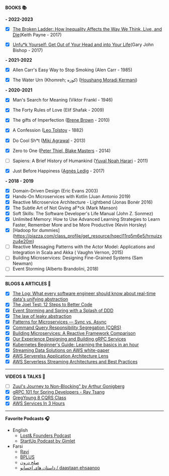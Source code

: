 
**BOOKS :books:**


**- 2022-2023**
 - [X] [The Broken Ladder: How Inequality Affects the Way We Think, Live, and Die](https://www.amazon.com/Broken-Ladder-Inequality-Affects-Think/dp/0525429816)(Keith Payne - 2017)
 - [X] [Unfu*k Yourself: Get Out of Your Head and into Your Life](https://www.amazon.com/Unfu-Yourself-Your-Head-into/dp/0062803832)(Gary John Bishop - 2017)
 
 
**- 2021-2022**
 - [X] Allen Carr's Easy Way to Stop Smoking (Alen Carr - 1985)
 - [X] The Water Urn (Khomreh; کوزه) ([Houshang Moradi Kermani](https://en.wikipedia.org/wiki/Houshang_Moradi_Kermani))


 **- 2020-2021**
 - [X] Man's Search for Meaning (Viktor Frankl - 1946)
 - [X] The Forty Rules of Love (Elif Shafak - 2009)
 - [X] The gifts of Imperfection ([Brene Brown](https://brenebrown.com/books-audio/) - 2010)
 - [X] A Confession ([Leo Tolstoy](https://en.wikipedia.org/wiki/Leo_Tolstoy) - 1882)
 - [X] Do Cool Sh*t ([Miki Agrawal](https://www.google.com/books/edition/Do_Cool_Sh_t/rRsXxxMFRN0C?hl=en&gbpv=1&printsec=frontcover) - 2013)
 - [X] Zero to One ([Peter Thiel, Blake Masters](https://www.google.com/books/edition/Zero_to_One/POOJDQAAQBAJ?hl=en&gbpv=1&printsec=frontcover) - 2014)
 - [ ] Sapiens: A Brief History of Humankind ([Yuval Noah Harari](https://www.google.com/search?q=Yuval+Noah+Harari&stick=H4sIAAAAAAAAAOPgE-LWz9U3MDQyM00uNlHiAnGyjXINsgu1ZLKTrfST8vOz9cuLMktKUvPiy_OLsq0SS0sy8osWsQpGlpYl5ij45SdmKHgkFiUWZe5gZQQANuRcs1AAAAA&sa=X&ved=2ahUKEwj8_6GwxYPuAhVRK30KHW9YDIQQmxMoATAkegQILhAD) - 2011)
 - [X] Just Before Happiness ([Agnès Ledig](https://www.colibri.bg/eng/authors/609/agn232s-ledig) - 2017)
 


**- 2018 - 2019**
 - [X] Domain-Driven Design (Eric Evans 2003)
 - [X] Hands-On Microservices with Kotlin (Juan Antonio 2019)
 - [x] Reactive Microservice Architecture - Lightbend (Jonas Bonér 2016)
 - [x] The Subtle Art of Not Giving aF*ck (Mark Manson)
 - [x] Soft Skills: The Software Developer's Life Manual (John Z. Sonmez)
 - [x] Unlimited Memory: How to Use Advanced Learning Strategies to Learn Faster, Remember More and be More Productive (Kevin Horsley) 
 - [X] [Hadoop for dummies] (https://piazza.com/class_profile/get_resource/hqecl11rq5m6e5/hrnuizxzu4e20m)
  - [ ] Reactive Messaging Patterns with the Actor Model: Applications and Integration in Scala and Akka ( Vaughn Vernon, 2015)
 - [ ] Building Microservices: Designing Fine-Grained Systems (Sam Newman)
 - [ ] Event Storming (Alberto Brandolini, 2018)  

---

**BLOGS & ARTICLES :page_with_curl:**
- [X] [The Log: What every software engineer should know about real-time data's unifying abstraction](https://engineering.linkedin.com/distributed-systems/log-what-every-software-engineer-should-know-about-real-time-datas-unifying)
- [X] [The Joel Test: 12 Steps to Better Code](https://www.joelonsoftware.com/2000/08/09/the-joel-test-12-steps-to-better-code/)
- [x] [Event Storming and Spring with a Splash of DDD](https://spring.io/blog/2018/04/11/event-storming-and-spring-with-a-splash-of-ddd)
- [x] [The law of leaky abstraction](https://www.joelonsoftware.com/2002/11/11/the-law-of-leaky-abstractions/)
- [X] [Patterns for Microservices — Sync vs. Async](https://dzone.com/articles/patterns-for-microservices-sync-vs-async)
- [x] [Command Query Responsibility Segregation (CQRS)](https://microservices.io/patterns/data/cqrs.html)
- [x] [Building Microservices: A Reactive Framework Comparison](https://medium.com/capital-one-developers/building-microservices-a-reactive-framework-comparison-fb49d8f3c8f4)
- [X] [Our Experience Designing and Building gRPC Services](https://dzone.com/articles/our-experience-designing-and-building-grpc-service)
- [X] [Kubernetes Beginner's Guide: Learning the basics in an hour](https://www.weave.works/blog/kubernetes-beginners-guide/)
- [X] [Streaming Data Solutions on AWS white-paper](https://d0.awsstatic.com/whitepapers/whitepaper-streaming-data-solutions-on-aws-with-amazon-kinesis.pdf)
- [X] [AWS Serverelss Application Architecture Lens](https://d1.awsstatic.com/whitepapers/architecture/AWS-Serverless-Applications-Lens.pdf)
- [X] [AWS Serverless Streaming Architectures and Best Practices](https://d1.awsstatic.com/whitepapers/Serverless_Streaming_Architecture_Best_Practices.pdf)
---

**VIDEOS & TALKS :movie_camera:**
- [ ] [Zuul's Journey to Non-Blocking" by Arthur Gonigberg](https://www.youtube.com/watch?v=2oXqbLhMS_A&feature=youtu.be)
- [X] [gRPC 101 for Spring Developers - Ray Tsang](https://www.youtube.com/watch?v=xpmFhTMqWhc)
- [X] [GregYoung 8 CQRS Class](https://www.youtube.com/watch?v=whCk1Q87_ZI)
- [X] [AWS Services In 3 Hours](https://www.youtube.com/watch?v=MmsoIcYrXJU)
---

**Favorite Podcasts 🎧**
- English 
	- [Lost& Founders Podcast](https://podcasts.google.com/feed/aHR0cDovL2ZlZWRzLnNvdW5kY2xvdWQuY29tL3VzZXJzL3NvdW5kY2xvdWQ6dXNlcnM6MzM4MzQ5MDQ0L3NvdW5kcy5yc3M?sa=X&ved=0CAMQ4aUDahcKEwiYicWbq7HzAhUAAAAAHQAAAAAQAQ&hl=en)
	- [StartUp Podcast by Gimlet](https://podcasts.google.com/feed/aHR0cDovL2ZlZWRzLmZlZWRidXJuZXIuY29tL2hlYXJzdGFydHVwL1l5Smw?sa=X&ved=0CAMQ4aUDahcKEwiYicWbq7HzAhUAAAAAHQAAAAAQJQ&hl=en)
- Farsi 
	- [Ravi](https://podcasts.google.com/feed/aHR0cHM6Ly9hbmNob3IuZm0vcy9mMmNmNGQ0L3BvZGNhc3QvcnNz?hl=en)
	- [BPLUS](https://podcasts.google.com/feed/aHR0cHM6Ly9icGx1cy5saWJzeW4uY29tL3Jzcw?hl=en)
	- [صلح درون](https://podcasts.google.com/feed/aHR0cHM6Ly9mZWVkLnBvZGJlYW4uY29tL3NlcGJsb2cvZmVlZC54bWw?hl=en)
	- [داستان های احسانو / daastaan ehsaanoo](https://podcasts.google.com/feed/aHR0cHM6Ly9yc3MuY2FzdGJveC5mbS9ldmVyZXN0LzIwOTNkOThjYWJjYzRjNzg5NGE3MWYxMTAwNzA1NDU0LnhtbA?hl=en)
